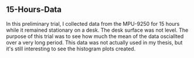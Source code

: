 ## 15-Hours-Data 

In this preliminary trial, I collected data from the MPU-9250 for 15 hours while it remained stationary on a desk. The desk surface was not level. The purpose of this trial was to see how much the mean of the data osciallted over a very long period. This data was not actually used in my thesis, but it's still interesting to see the histogram plots created.